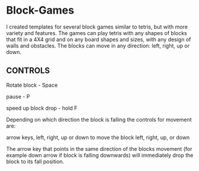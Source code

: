 # Block-Games

I created templates for several block games similar to tetris, but with more variety and features. The games can play tetris with any shapes of blocks that fit in a 4X4 grid and on any board shapes and sizes, with any design of walls and obstacles. The blocks can move in any direction: left, right, up or down.

CONTROLS
---------------

Rotate block - Space

pause - P

speed up block drop - hold F

Depending on which direction the block is falling the controls for movement are:

arrow keys, left, right, up or down to move the block left, right, up, or down

The arrow key that points in the same direction of the blocks movement (for example down arrow if block is falling downwards) will immediately drop the block to its fall position.
